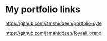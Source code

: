 # My portfolio links
https://github.com/jamshiddeen/portfolio-syte

https://github.com/jamshiddeen/foydali_brand
